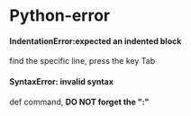 # Python-error

#### IndentationError:expected an indented block

find the specific line, press the key Tab

#### SyntaxError: invalid syntax

def command, **DO NOT forget the ":"**

